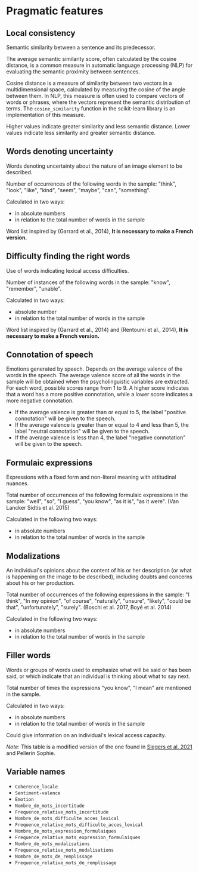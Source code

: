 # Pragmatic features

## Local consistency

Semantic similarity between a sentence and its predecessor.

The average semantic similarity score, often calculated by the cosine distance, is a common measure in automatic language processing (NLP) for evaluating the semantic proximity between sentences.

Cosine distance is a measure of similarity between two vectors in a multidimensional space, calculated by measuring the cosine of the angle between them. In NLP, this measure is often used to compare vectors of words or phrases, where the vectors represent the semantic distribution of terms. The `cosine_similarity` function in the scikit-learn library is an implementation of this measure.

Higher values indicate greater similarity and less semantic distance. Lower values indicate less similarity and greater semantic distance.

## Words denoting uncertainty

Words denoting uncertainty about the nature of an image element to be described.

Number of occurrences of the following words in the sample: "think", "look", "like", "kind", "seem", "maybe", "can", "something".

Calculated in two ways:

- in absolute numbers 
- in relation to the total number of words in the sample

Word list inspired by (Garrard et al., 2014), **It is necessary to make a French version.**

## Difficulty finding the right words

Use of words indicating lexical access difficulties.

Number of instances of the following words in the sample: "know", "remember", "unable".

Calculated in two ways:

- absolute number 
- in relation to the total number of words in the sample

Word list inspired by (Garrard et al., 2014) and (Rentoumi et al., 2014), **It is necessary to make a French version.**

## Connotation of speech

Emotions generated by speech. Depends on the average valence of the words in the speech. The average valence score of all the words in the sample will be obtained when the psycholinguistic variables are extracted. For each word, possible scores range from 1 to 9. A higher score indicates that a word has a more positive connotation, while a lower score indicates a more negative connotation. 

- If the average valence is greater than or equal to 5, the label "positive connotation" will be given to the speech.
- If the average valence is greater than or equal to 4 and less than 5, the label "neutral connotation" will be given to the speech.
- If the average valence is less than 4, the label "negative connotation" will be given to the speech.

## Formulaic expressions

Expressions with a fixed form and non-literal meaning with attitudinal nuances.

Total number of occurrences of the following formulaic expressions in the sample: "well", "so", "I guess", "you know", "as it is", "as it were". (Van Lancker Sidtis et al. 2015)

Calculated in the following two ways: 

- in absolute numbers 
- in relation to the total number of words in the sample

## Modalizations

An individual's opinions about the content of his or her description (or what is happening on the image to be described), including doubts and concerns about his or her production.

Total number of occurrences of the following expressions in the sample: "I think", "In my opinion", "of course", "naturally", "unsure", "likely", "could be that", "unfortunately", "surely". (Boschi et al. 2017, Boyé et al. 2014)

Calculated in the following two ways: 

- in absolute numbers 
- in relation to the total number of words in the sample

## Filler words

Words or groups of words used to emphasize what will be said or has been said, or which indicate that an individual is thinking about what to say next.

Total number of times the expressions "you know", "I mean" are mentioned in the sample.

Calculated in two ways: 

- in absolute numbers 
- in relation to the total number of words in the sample

Could give information on an individual's lexical access capacity.

*Note*: This table is a modified version of the one found in [Slegers et al. 2021](https://papyrus.bib.umontreal.ca/xmlui/bitstream/handle/1866/26432/Slegers_Antoine_2021_these.pdf?sequence=2) and Pellerin Sophie.

## Variable names

- `Coherence_locale`
- `Sentiment-valence`
- `Emotion`
- `Nombre_de_mots_incertitude`
- `Frequence_relative_mots_incertitude`
- `Nombre_de_mots_difficulte_acces_lexical`
- `Frequence_relative_mots_difficulte_acces_lexical`
- `Nombre_de_mots_expression_formulaiques`
- `Frequence_relative_mots_expression_formulaiques`
- `Nombre_de_mots_modalisations`
- `Frequence_relative_mots_modalisations`
- `Nombre_de_mots_de_remplissage`
- `Frequence_relative_mots_de_remplissage`